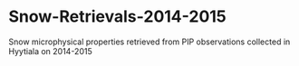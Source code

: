 # Snow-Retrievals-2014-2015
Snow microphysical properties retrieved from PIP observations collected in Hyytiala on 2014-2015
